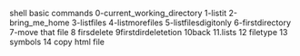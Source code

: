 shell basic commands
0-current_working_directory 
1-listit
2-bring_me_home
3-listfiles
4-listmorefiles
5-listfilesdigitonly
6-firstdirectory 
7-move that file
8 firsdelete
9firstdirdeletetion
10back 
11.lists
12 filetype
13 symbols
14 copy html file

